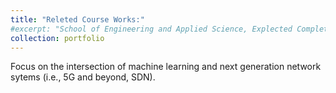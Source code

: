 ```yaml
---
title: "Releted Course Works:"
#excerpt: "School of Engineering and Applied Science, Explected Completion in Summer, 2024" #"Short description of portfolio item number 1<br/><img src='/images/500x300.png'>"
collection: portfolio
---
```


Focus on the intersection of machine learning and next generation network sytems (i.e., 5G and beyond, SDN).
